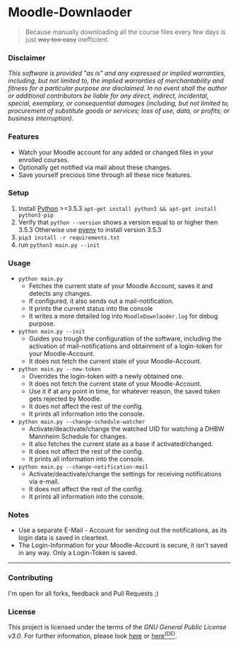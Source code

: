 # Moodle-Downlaoder

> Because manually downloading all the course files every few days is just ~~way too easy~~ inefficient.


### Disclaimer
*This software is provided "as is" and any expressed or implied warranties, including, but not limited to, the implied warranties of merchantability and fitness for a particular purpose are disclaimed. In no event shall the author or additional contributors be liable for any direct, indirect, incidental, special, exemplary, or consequential damages (including, but not limited to, procurement of substitute goods or services; loss of use, data, or profits; or business interruption).*


### Features
- Watch your Moodle account for any added or changed files in your enrolled courses.
- Optionally get notified via mail about these changes.
- Save yourself precious time through all these nice features.


### Setup
1. Install [Python](https://www.python.org/) >=3.5.3 `apt-get install python3 && apt-get install python3-pip`
2. Verify that `python --version` shows a version equal to or higher then 3.5.3
    Otherwise use [pyenv](https://github.com/pyenv/pyenv#installation) to install version 3.5.3
3. `pip3 install -r requirements.txt`
4. run `python3 main.py --init`


### Usage
- `python main.py`
    - Fetches the current state of your Moodle Account, saves it and detects any changes.
    - If configured, it also sends out a mail-notification.
    - It prints the current status into the console 
	- It writes a more detailed log into `MoodleDownlaoder.log` for debug purpose.
- `python main.py --init`
    - Guides you trough the configuration of the software, including the activation of mail-notifications and obtainment of a login-token for your Moodle-Account.
	- It does not fetch the current state of your Moodle-Account.
- `python main.py --new-token`
    - Overrides the login-token with a newly obtained one.
    - It does not fetch the current state of your Moodle-Account.
    - Use it if at any point in time, for whatever reason, the saved token gets rejected by Moodle.
    - It does not affect the rest of the config.
    - It prints all information into the console.
- `python main.py --change-schedule-watcher`
    - Activate/deactivate/change the watched UID for watching a DHBW Mannheim Schedule for changes.
    - It also fetches the current state as a base if activated/changed.
    - It does not affect the rest of the config.
    - It prints all information into the console.
- `python main.py --change-notification-mail`
    - Activate/deactivate/change the settings for receiving notifications via e-mail.
    - It does not affect the rest of the config.
    - It prints all information into the console.


### Notes
- Use a separate E-Mail - Account for sending out the notifications, as its login data is saved in cleartext.
- The Login-Information for your Moodle-Account is secure, it isn't saved in any way. Only a Login-Token is saved.


---


### Contributing
I'm open for all forks, feedback and Pull Requests ;)


### License
This project is licensed under the terms of the *GNU General Public License v3.0*. For further information, please look [here](http://choosealicense.com/licenses/gpl-3.0/) or [here<sup>(DE)</sup>](http://www.gnu.org/licenses/gpl-3.0.de.html).
